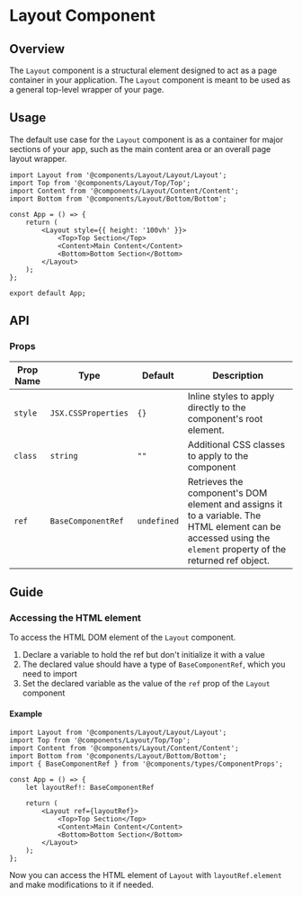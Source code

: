 # Layout Component

## Overview

The `Layout` component is a structural element designed to act as a page container in your application. The `Layout` component is meant to be used as a general top-level wrapper of your page.

## Usage 

The default use case for the `Layout` component is as a container for major sections of your app, such as the main content area or an overall page layout wrapper.

```tsx
import Layout from '@components/Layout/Layout/Layout';
import Top from '@components/Layout/Top/Top';
import Content from '@components/Layout/Content/Content';
import Bottom from '@components/Layout/Bottom/Bottom';

const App = () => {
    return (
        <Layout style={{ height: '100vh' }}>
            <Top>Top Section</Top>
            <Content>Main Content</Content>
            <Bottom>Bottom Section</Bottom>
        </Layout>
    );
};

export default App;
```

## API

### Props
|Prop Name |Type |Default | Description |
|---|---|---|---|
| `style` | `JSX.CSSProperties` | `{}` | Inline styles to apply directly to the component's root element. |
| `class` | `string` | `""` | Additional CSS classes to apply to the component |
| `ref` | `BaseComponentRef` | `undefined` | Retrieves the component's DOM element and assigns it to a variable. The HTML element can be accessed using the `element` property of the returned ref object. |

## Guide

### Accessing the HTML element

To access the HTML DOM element of the `Layout` component.

1. Declare a variable to hold the ref but don't initialize it with a value
2. The declared value should have a type of `BaseComponentRef`, which you need to import
3. Set the declared variable as the value of the `ref` prop of the `Layout` component

#### Example

```tsx
import Layout from '@components/Layout/Layout/Layout';
import Top from '@components/Layout/Top/Top';
import Content from '@components/Layout/Content/Content';
import Bottom from '@components/Layout/Bottom/Bottom';
import { BaseComponentRef } from '@components/types/ComponentProps';

const App = () => {
    let layoutRef!: BaseComponentRef

    return (
        <Layout ref={layoutRef}>
            <Top>Top Section</Top>
            <Content>Main Content</Content>
            <Bottom>Bottom Section</Bottom>
        </Layout>
    );
};
```

Now you can access the HTML element of `Layout` with `layoutRef.element` and make modifications to it if needed. 

